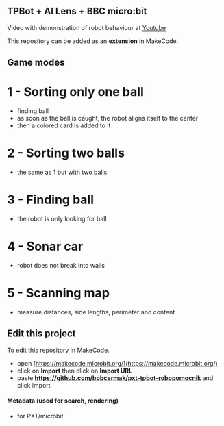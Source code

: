 ## TPBot + AI Lens + BBC micro:bit

Video with demonstration of robot behaviour at [Youtube](https://makecode.microbit.org/)

This repository can be added as an **extension** in MakeCode.

## Game modes

# 1 - Sorting only one ball

* finding ball
* as soon as the ball is caught, the robot aligns itself to the center
* then a colored card is added to it

# 2 - Sorting two balls

* the same as 1 but with two balls

# 3 - Finding ball

* the robot is only looking for ball

# 4 - Sonar car

* robot does not break into walls

# 5 - Scanning map

* measure distances, side lengths, perimeter and content


## Edit this project

To edit this repository in MakeCode.

* open [https://makecode.microbit.org/](https://makecode.microbit.org/)
* click on **Import** then click on **Import URL**
* paste **https://github.com/bobcermak/pxt-tpbot-robopomocnik** and click import

#### Metadata (used for search, rendering)

* for PXT/microbit
<script src="https://makecode.com/gh-pages-embed.js"></script><script>makeCodeRender("{{ site.makecode.home_url }}", "{{ site.github.owner_name }}/{{ site.github.repository_name }}");</script>
